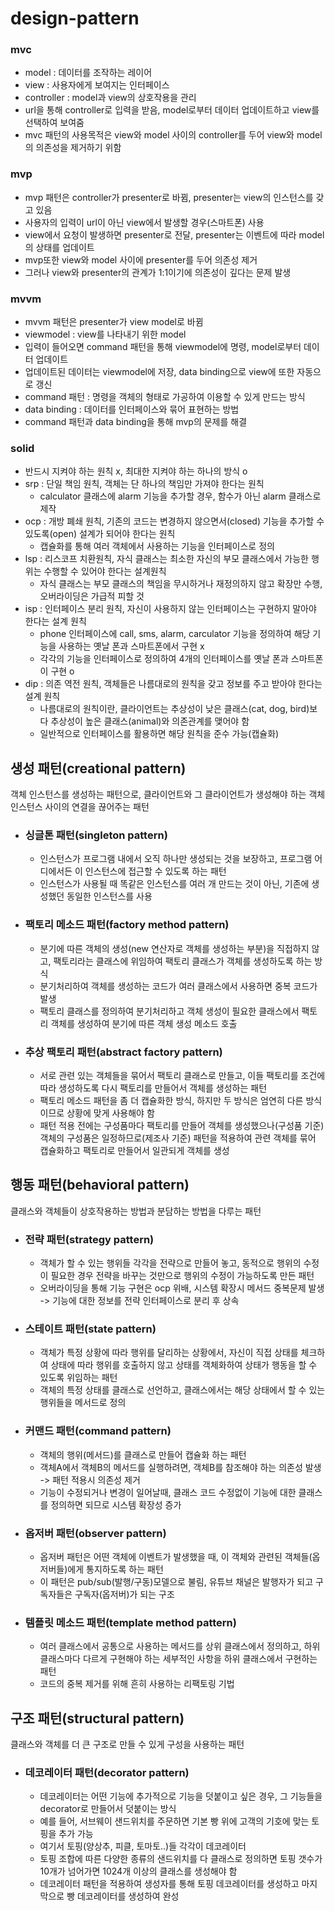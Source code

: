 # design-pattern

### mvc
- model : 데이터를 조작하는 레이어
- view : 사용자에게 보여지는 인터페이스
- controller : model과 view의 상호작용을 관리
- url을 통해 controller로 입력을 받음, model로부터 데이터 업데이트하고 view를 선택하여 보여줌
- mvc 패턴의 사용목적은 view와 model 사이의 controller를 두어 view와 model의 의존성을 제거하기 위함

### mvp
- mvp 패턴은 controller가 presenter로 바뀜, presenter는 view의 인스턴스를 갖고 있음
- 사용자의 입력이 url이 아닌 view에서 발생할 경우(스마트폰) 사용
- view에서 요청이 발생하면 presenter로 전달, presenter는 이벤트에 따라 model의 상태를 업데이트
- mvp또한 view와 model 사이에 presenter를 두어 의존성 제거
- 그러나 view와 presenter의 관계가 1:1이기에 의존성이 깊다는 문제 발생

### mvvm
- mvvm 패턴은 presenter가 view model로 바뀜
- viewmodel : view를 나타내기 위한 model
- 입력이 들어오면 command 패턴을 통해 viewmodel에 명령, model로부터 데이터 업데이트
- 업데이트된 데이터는 viewmodel에 저장, data binding으로 view에 또한 자동으로 갱신
- command 패턴 : 명령을 객체의 형태로 가공하여 이용할 수 있게 만드는 방식
- data binding : 데이터를 인터페이스와 묶어 표현하는 방법
- command 패턴과 data binding을 통해 mvp의 문제를 해결

### solid
- 반드시 지켜야 하는 원칙 x, 최대한 지켜야 하는 하나의 방식 o
- srp : 단일 책임 원칙, 객체는 단 하나의 책임만 가져야 한다는 원칙
  - calculator 클래스에 alarm 기능을 추가할 경우, 함수가 아닌 alarm 클래스로 제작
- ocp : 개방 폐쇄 원칙, 기존의 코드는 변경하지 않으면서(closed) 기능을 추가할 수 있도록(open) 설계가 되어야 한다는 원칙
  - 캡슐화를 통해 여러 객체에서 사용하는 기능을 인터페이스로 정의
- lsp : 리스코프 치환원칙, 자식 클래스는 최소한 자신의 부모 클래스에서 가능한 행위는 수행할 수 있어야 한다는 설계원칙
  - 자식 클래스는 부모 클래스의 책임을 무시하거나 재정의하지 않고 확장만 수행, 오버라이딩은 가급적 피할 것
- isp : 인터페이스 분리 원칙, 자신이 사용하지 않는 인터페이스는 구현하지 말아야 한다는 설계 원칙
  - phone 인터페이스에 call, sms, alarm, carculator 기능을 정의하여 해당 기능을 사용하는 옛날 폰과 스마트폰에서 구현 x
  - 각각의 기능을 인터페이스로 정의하여 4개의 인터페이스를 옛날 폰과 스마트폰이 구현 o
- dip : 의존 역전 원칙, 객체들은 나름대로의 원칙을 갖고 정보를 주고 받아야 한다는 설계 원칙
  - 나름대로의 원칙이란, 클라이언트는 추상성이 낮은 클래스(cat, dog, bird)보다 추상성이 높은 클래스(animal)와 의존관계를 맺어야 함
  - 일반적으로 인터페이스를 활용하면 해당 원칙을 준수 가능(캡슐화)

## 생성 패턴(creational pattern)
객체 인스턴스를 생성하는 패턴으로, 클라이언트와 그 클라이언트가 생성해야 하는 객체 인스턴스 사이의 연결을 끊어주는 패턴

- ### 싱글톤 패턴(singleton pattern)
  - 인스턴스가 프로그램 내에서 오직 하나만 생성되는 것을 보장하고, 프로그램 어디에서든 이 인스턴스에 접근할 수 있도록 하는 패턴
  - 인스턴스가 사용될 때 똑같은 인스턴스를 여러 개 만드는 것이 아닌, 기존에 생성했던 동일한 인스턴스를 사용

- ### 팩토리 메소드 패턴(factory method pattern)
  - 분기에 따른 객체의 생성(new 연산자로 객체를 생성하는 부분)을 직접하지 않고, 팩토리라는 클래스에 위임하여 팩토리 클래스가 객체를 생성하도록 하는 방식
  - 분기처리하여 객체를 생성하는 코드가 여러 클래스에서 사용하면 중복 코드가 발생
  - 팩토리 클래스를 정의하여 분기처리하고 객체 생성이 필요한 클래스에서 팩토리 객체를 생성하여 분기에 따른 객체 생성 메소드 호출

- ### 추상 팩토리 패턴(abstract factory pattern)
  - 서로 관련 있는 객체들을 묶어서 팩토리 클래스로 만들고, 이들 팩토리를 조건에 따라 생성하도록 다시 팩토리를 만들어서 객체를 생성하는 패턴
  - 팩토리 메소드 패턴을 좀 더 캡슐화한 방식, 하지만 두 방식은 엄연히 다른 방식이므로 상황에 맞게 사용해야 함
  - 패턴 적용 전에는 구성품마다 팩토리를 만들어 객체를 생성했으나(구성품 기준) 객체의 구성품은 일정하므로(제조사 기준) 패턴을 적용하여 관련 객체를 묶어 캡슐화하고 팩토리로 만들어서 일관되게 객체를 생성

## 행동 패턴(behavioral pattern)
클래스와 객체들이 상호작용하는 방법과 분담하는 방법을 다루는 패턴

- ### 전략 패턴(strategy pattern)
  - 객체가 할 수 있는 행위들 각각을 전략으로 만들어 놓고, 동적으로 행위의 수정이 필요한 경우 전략을 바꾸는 것만으로 행위의 수정이 가능하도록 만든 패턴
  - 오버라이딩을 통해 기능 구현은 ocp 위배, 시스템 확장시 메서드 중복문제 발생 -> 기능에 대한 정보를 전략 인터페이스로 분리 후 상속

- ### 스테이트 패턴(state pattern)
  - 객체가 특정 상황에 따라 행위를 달리하는 상황에서, 자신이 직접 상태를 체크하여 상태에 따라 행위를 호출하지 않고 상태를 객체화하여 상태가 행동을 할 수 있도록 위임하는 패턴
  - 객체의 특정 상태를 클래스로 선언하고, 클래스에서는 해당 상태에서 할 수 있는 행위들을 메서드로 정의

- ### 커맨드 패턴(command pattern)
  - 객체의 행위(메서드)를 클래스로 만들어 캡슐화 하는 패턴
  - 객체A에서 객체B의 메서드를 실행하려면, 객체B를 참조해야 하는 의존성 발생 -> 패턴 적용시 의존성 제거
  - 기능이 수정되거나 변경이 일어날때, 클래스 코드 수정없이 기능에 대한 클래스를 정의하면 되므로 시스템 확장성 증가

- ### 옵저버 패턴(observer pattern)
  - 옵저버 패턴은 어떤 객체에 이벤트가 발생했을 때, 이 객체와 관련된 객체들(옵저버들)에게 통지하도록 하는 패턴
  - 이 패턴은 pub/sub(발행/구동)모델으로 불림, 유튜브 채널은 발행자가 되고 구독자들은 구독자(옵저버)가 되는 구조

- ### 템플릿 메소드 패턴(template method pattern)
  - 여러 클래스에서 공통으로 사용하는 메서드를 상위 클래스에서 정의하고, 하위 클래스마다 다르게 구현해야 하는 세부적인 사항을 하위 클래스에서 구현하는 패턴
  - 코드의 중복 제거를 위해 흔히 사용하는 리팩토링 기법

## 구조 패턴(structural pattern)
클래스와 객체를 더 큰 구조로 만들 수 있게 구성을 사용하는 패턴

- ### 데코레이터 패턴(decorator pattern)
  - 데코레이터는 어떤 기능에 추가적으로 기능을 덧붙이고 싶은 경우, 그 기능들을 decorator로 만들어서 덧붙이는 방식
  - 예를 들어, 서브웨이 샌드위치를 주문하면 기본 빵 위에 고객의 기호에 맞는 토핑을 추가 가능
  - 여기서 토핑(양상추, 피클, 토마토..)들 각각이 데코레이터
  - 토핑 조합에 따른 다양한 종류의 샌드위치를 다 클래스로 정의하면 토핑 갯수가 10개가 넘어가면 1024개 이상의 클래스를 생성해야 함
  - 데코레이터 패턴을 적용하여 생성자를 통해 토핑 데코레이터를 생성하고 마지막으로 빵 데코레이터를 생성하여 완성